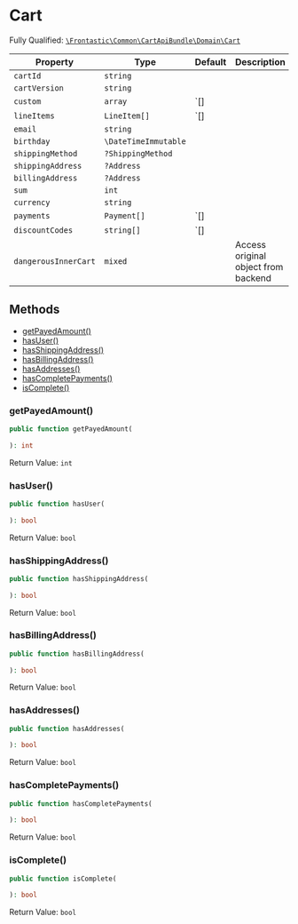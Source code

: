 #  Cart

Fully Qualified: [`\Frontastic\Common\CartApiBundle\Domain\Cart`](../../../../src/php/CartApiBundle/Domain/Cart.php)



Property|Type|Default|Description
--------|----|-------|-----------
`cartId`|`string`||
`cartVersion`|`string`||
`custom`|`array`|`[]|
`lineItems`|`LineItem[]`|`[]|
`email`|`string`||
`birthday`|`\DateTimeImmutable`||
`shippingMethod`|`?ShippingMethod`||
`shippingAddress`|`?Address`||
`billingAddress`|`?Address`||
`sum`|`int`||
`currency`|`string`||
`payments`|`Payment[]`|`[]|
`discountCodes`|`string[]`|`[]|
`dangerousInnerCart`|`mixed`||Access original object from backend

## Methods

* [getPayedAmount()](#getpayedamount)
* [hasUser()](#hasuser)
* [hasShippingAddress()](#hasshippingaddress)
* [hasBillingAddress()](#hasbillingaddress)
* [hasAddresses()](#hasaddresses)
* [hasCompletePayments()](#hascompletepayments)
* [isComplete()](#iscomplete)


### getPayedAmount()


```php
public function getPayedAmount(
    
): int
```







Return Value: `int`

### hasUser()


```php
public function hasUser(
    
): bool
```







Return Value: `bool`

### hasShippingAddress()


```php
public function hasShippingAddress(
    
): bool
```







Return Value: `bool`

### hasBillingAddress()


```php
public function hasBillingAddress(
    
): bool
```







Return Value: `bool`

### hasAddresses()


```php
public function hasAddresses(
    
): bool
```







Return Value: `bool`

### hasCompletePayments()


```php
public function hasCompletePayments(
    
): bool
```







Return Value: `bool`

### isComplete()


```php
public function isComplete(
    
): bool
```







Return Value: `bool`

